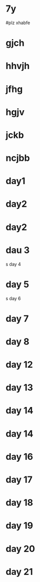 # 7y
#plz xhabfe
# gjch
# hhvjh
# jfhg
# hgjv
# jckb
# ncjbb
# day1
# day2
# day2
# dau 3
s day 4
# day 5
s day 6
# day 7
# day 8
# day 12
# day 13
# day 14
# day 14
# day 16
# day 17
# day 18
# day 19
# day 20
# day 21
